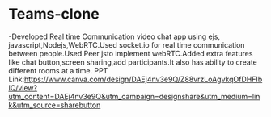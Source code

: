 # Teams-clone

-Developed Real time Communication video chat app using ejs, javascript,Nodejs,WebRTC.Used socket.io for real time communication between people.Used Peer jsto implement webRTC.Added extra features like chat button,screen sharing,add participants.It also has ability to
create different rooms at a time.
PPT Link:https://www.canva.com/design/DAEj4nv3e9Q/Z88vrzLoAgvkqOfDHFIbIQ/view?utm_content=DAEj4nv3e9Q&utm_campaign=designshare&utm_medium=link&utm_source=sharebutton
